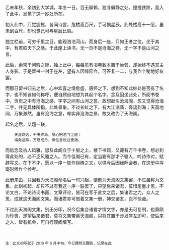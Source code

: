
乙未年秋，余初到大学城，年冬一日，百无聊赖，独寻僻静之处。撞撞跌跌，竟入了此中，发觉了这一妙处所在。 

初入此中，只觉震撼，昔闻诗言，危楼高百尺，手可摘星辰。此处楼高十一层，虽未到百尺，却也觉己可与星辰比肩。 


独立栏前，可穷千里之目，能观浩浩河山。而身后一座，只如王者之位，坐于其中，有君临天下之感。于此座上读书，无一页不是沧海之卷，无一字不是山河之言。 

此后，余常于闲暇之际，独上此中，每每见有书卷数本置于坐旁，却始终不遇其主人身影。于是留书一封于座左，望有人因缘际会，可答复一二，与我作个秘地好友罢。 

而那日留书归去之后，心中欢喜之情愈盛，感怀之下，想到不知此妙处是否有了名字，也不知该如何称呼，便自顾自地想为其起个名字。念及因坐此处，所阅书卷中，页页之中有沧海之感，字字之间有山河之意，故想起名沧海阁，忽又觉得沧海二字，并无具体所指，此处景象，不过长虹之下，有大江浩荡，奔流到海；天高地阔，万象渺然，虽有沧海之意，却实非沧海之景，故又改为了天海阁。 

起名之后，又题一联， 

```
    天涯路远，千书作马，随心把酒飞尘道； 
    海角途殊，万卷成舟，纵性言欢过勇涛。 
```

而后念及古人风雅，思及此阁立于十层之上，楼下书馆，又藏有万千书卷，想必到得此处的，必不乏风雅之人。而今佳阁已有，定当要有那才子骚人，吟诗作对，赋辞写文。在下不才，愿以一序一联作抛砖之文，以供今后因缘际会者，在这册中挥毫时候作个参考。 

此册来由，只因我为天海阁命名后一时兴起，便题为天海阁文集罢，不过虽称为文集，此刻初起，却只不过有我这一序一联罢了，只望后来诸君，莫惜笔墨才思，不论文白，不论诗词书画、文章评论，皆可在写于此文之后，集诸君之力，众人之思，成就这天海阁文集。而诸君亦可借着文集一册，神交诸友，岂不快哉。 

不过此天海阁文集，别无分印，况今后集合诸君才情文字，亦是无可复制，也算颇为珍贵，遂望后来诸君，莫将文集带离天海阁，只将其置于沙发座左即可，使后来之人，皆有机会，可自行观阅填写。 

<br>
<br>
<small>注：此文初写就于 2016 年 6 月中旬，今日偶然又翻到，记录在此 </small>
